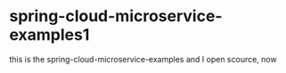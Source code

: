# spring-cloud-microservice-examples1
this is the  spring-cloud-microservice-examples and I open scource, now
